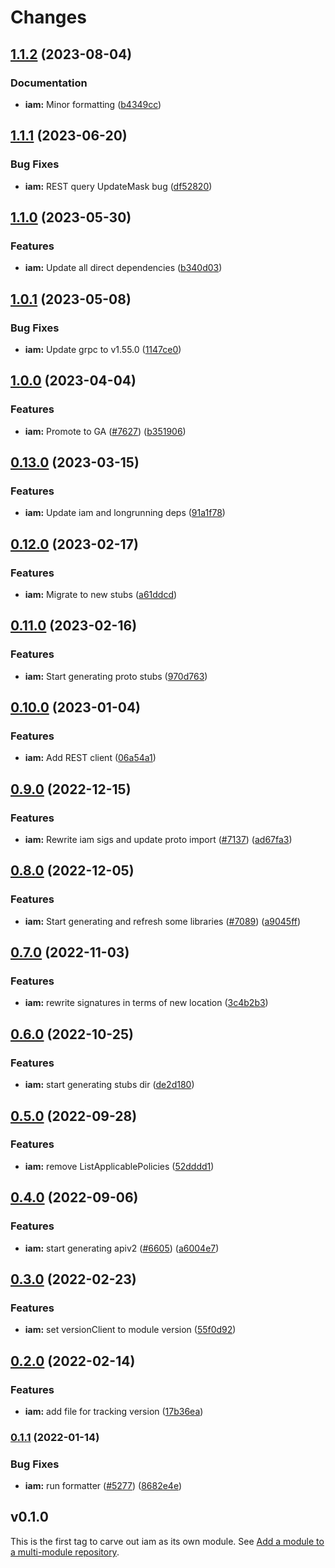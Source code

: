 # Changes


## [1.1.2](https://github.com/googleapis/google-cloud-go/compare/iam/v1.1.1...iam/v1.1.2) (2023-08-04)


### Documentation

* **iam:** Minor formatting ([b4349cc](https://github.com/googleapis/google-cloud-go/commit/b4349cc507870ff8629bbc07de578b63bb889626))

## [1.1.1](https://github.com/googleapis/google-cloud-go/compare/iam/v1.1.0...iam/v1.1.1) (2023-06-20)


### Bug Fixes

* **iam:** REST query UpdateMask bug ([df52820](https://github.com/googleapis/google-cloud-go/commit/df52820b0e7721954809a8aa8700b93c5662dc9b))

## [1.1.0](https://github.com/googleapis/google-cloud-go/compare/iam/v1.0.1...iam/v1.1.0) (2023-05-30)


### Features

* **iam:** Update all direct dependencies ([b340d03](https://github.com/googleapis/google-cloud-go/commit/b340d030f2b52a4ce48846ce63984b28583abde6))

## [1.0.1](https://github.com/googleapis/google-cloud-go/compare/iam/v1.0.0...iam/v1.0.1) (2023-05-08)


### Bug Fixes

* **iam:** Update grpc to v1.55.0 ([1147ce0](https://github.com/googleapis/google-cloud-go/commit/1147ce02a990276ca4f8ab7a1ab65c14da4450ef))

## [1.0.0](https://github.com/googleapis/google-cloud-go/compare/iam/v0.13.0...iam/v1.0.0) (2023-04-04)


### Features

* **iam:** Promote to GA ([#7627](https://github.com/googleapis/google-cloud-go/issues/7627)) ([b351906](https://github.com/googleapis/google-cloud-go/commit/b351906a10e17a02d7f7e2551bc1585fd9dc3742))

## [0.13.0](https://github.com/googleapis/google-cloud-go/compare/iam/v0.12.0...iam/v0.13.0) (2023-03-15)


### Features

* **iam:** Update iam and longrunning deps ([91a1f78](https://github.com/googleapis/google-cloud-go/commit/91a1f784a109da70f63b96414bba8a9b4254cddd))

## [0.12.0](https://github.com/googleapis/google-cloud-go/compare/iam/v0.11.0...iam/v0.12.0) (2023-02-17)


### Features

* **iam:** Migrate to new stubs ([a61ddcd](https://github.com/googleapis/google-cloud-go/commit/a61ddcd3041c7af4a15109dc4431f9b327c497fb))

## [0.11.0](https://github.com/googleapis/google-cloud-go/compare/iam/v0.10.0...iam/v0.11.0) (2023-02-16)


### Features

* **iam:** Start generating proto stubs ([970d763](https://github.com/googleapis/google-cloud-go/commit/970d763531b54b2bc75d7ff26a20b6e05150cab8))

## [0.10.0](https://github.com/googleapis/google-cloud-go/compare/iam/v0.9.0...iam/v0.10.0) (2023-01-04)


### Features

* **iam:** Add REST client ([06a54a1](https://github.com/googleapis/google-cloud-go/commit/06a54a16a5866cce966547c51e203b9e09a25bc0))

## [0.9.0](https://github.com/googleapis/google-cloud-go/compare/iam/v0.8.0...iam/v0.9.0) (2022-12-15)


### Features

* **iam:** Rewrite iam sigs and update proto import ([#7137](https://github.com/googleapis/google-cloud-go/issues/7137)) ([ad67fa3](https://github.com/googleapis/google-cloud-go/commit/ad67fa36c263c161226f7fecbab5221592374dca))

## [0.8.0](https://github.com/googleapis/google-cloud-go/compare/iam/v0.7.0...iam/v0.8.0) (2022-12-05)


### Features

* **iam:** Start generating and refresh some libraries ([#7089](https://github.com/googleapis/google-cloud-go/issues/7089)) ([a9045ff](https://github.com/googleapis/google-cloud-go/commit/a9045ff191a711089c37f1d94a63522d9939ce38))

## [0.7.0](https://github.com/googleapis/google-cloud-go/compare/iam/v0.6.0...iam/v0.7.0) (2022-11-03)


### Features

* **iam:** rewrite signatures in terms of new location ([3c4b2b3](https://github.com/googleapis/google-cloud-go/commit/3c4b2b34565795537aac1661e6af2442437e34ad))

## [0.6.0](https://github.com/googleapis/google-cloud-go/compare/iam/v0.5.0...iam/v0.6.0) (2022-10-25)


### Features

* **iam:** start generating stubs dir ([de2d180](https://github.com/googleapis/google-cloud-go/commit/de2d18066dc613b72f6f8db93ca60146dabcfdcc))

## [0.5.0](https://github.com/googleapis/google-cloud-go/compare/iam/v0.4.0...iam/v0.5.0) (2022-09-28)


### Features

* **iam:** remove ListApplicablePolicies ([52dddd1](https://github.com/googleapis/google-cloud-go/commit/52dddd1ed89fbe77e1859311c3b993a77a82bfc7))

## [0.4.0](https://github.com/googleapis/google-cloud-go/compare/iam/v0.3.0...iam/v0.4.0) (2022-09-06)


### Features

* **iam:** start generating apiv2 ([#6605](https://github.com/googleapis/google-cloud-go/issues/6605)) ([a6004e7](https://github.com/googleapis/google-cloud-go/commit/a6004e762f782869cd85688937475744f7b17e50))

## [0.3.0](https://github.com/googleapis/google-cloud-go/compare/iam/v0.2.0...iam/v0.3.0) (2022-02-23)


### Features

* **iam:** set versionClient to module version ([55f0d92](https://github.com/googleapis/google-cloud-go/commit/55f0d92bf112f14b024b4ab0076c9875a17423c9))

## [0.2.0](https://github.com/googleapis/google-cloud-go/compare/iam/v0.1.1...iam/v0.2.0) (2022-02-14)


### Features

* **iam:** add file for tracking version ([17b36ea](https://github.com/googleapis/google-cloud-go/commit/17b36ead42a96b1a01105122074e65164357519e))

### [0.1.1](https://www.github.com/googleapis/google-cloud-go/compare/iam/v0.1.0...iam/v0.1.1) (2022-01-14)


### Bug Fixes

* **iam:** run formatter ([#5277](https://www.github.com/googleapis/google-cloud-go/issues/5277)) ([8682e4e](https://www.github.com/googleapis/google-cloud-go/commit/8682e4ed57a4428a659fbc225f56c91767e2a4a9))

## v0.1.0

This is the first tag to carve out iam as its own module. See
[Add a module to a multi-module repository](https://github.com/golang/go/wiki/Modules#is-it-possible-to-add-a-module-to-a-multi-module-repository).
